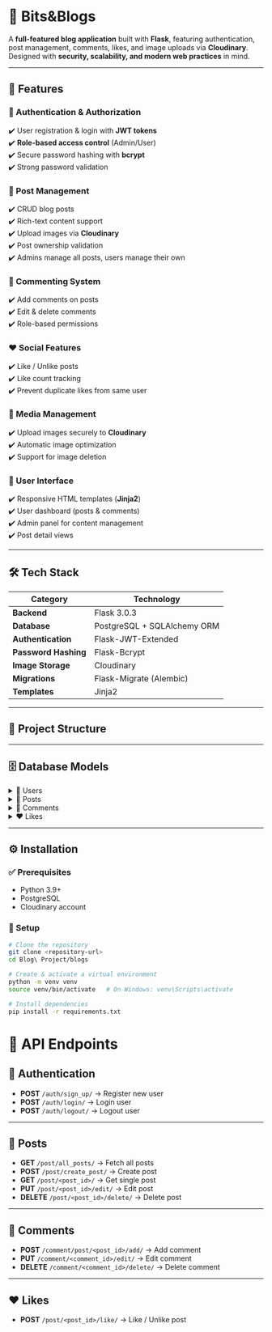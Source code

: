 # 📝 Bits&Blogs  

A **full-featured blog application** built with **Flask**, featuring authentication, post management, comments, likes, and image uploads via **Cloudinary**.  
Designed with **security, scalability, and modern web practices** in mind.  

---

## 🚀 Features  

### 🔐 Authentication & Authorization  
✔️ User registration & login with **JWT tokens**  
✔️ **Role-based access control** (Admin/User)  
✔️ Secure password hashing with **bcrypt**  
✔️ Strong password validation  

### 📝 Post Management  
✔️ CRUD blog posts  
✔️ Rich-text content support  
✔️ Upload images via **Cloudinary**  
✔️ Post ownership validation  
✔️ Admins manage all posts, users manage their own  

### 💬 Commenting System  
✔️ Add comments on posts  
✔️ Edit & delete comments  
✔️ Role-based permissions  

### ❤️ Social Features  
✔️ Like / Unlike posts  
✔️ Like count tracking  
✔️ Prevent duplicate likes from same user  

### 📸 Media Management  
✔️ Upload images securely to **Cloudinary**  
✔️ Automatic image optimization  
✔️ Support for image deletion  

### 🎨 User Interface  
✔️ Responsive HTML templates (**Jinja2**)  
✔️ User dashboard (posts & comments)  
✔️ Admin panel for content management  
✔️ Post detail views  

---

## 🛠️ Tech Stack  

| Category            | Technology            |
|---------------------|-----------------------|
| **Backend**         | Flask 3.0.3           |
| **Database**        | PostgreSQL + SQLAlchemy ORM |
| **Authentication**  | Flask-JWT-Extended    |
| **Password Hashing**| Flask-Bcrypt          |
| **Image Storage**   | Cloudinary            |
| **Migrations**      | Flask-Migrate (Alembic) |
| **Templates**       | Jinja2                |

---

## 📂 Project Structure  


</details>  

---

## 🗄️ Database Models  

<details>
<summary>👤 Users</summary>  

- `user_id` (UUID, PK)  
- `username` (unique)  
- `email` (unique)  
- `password` (hashed)  
- `first_name`, `last_name`  
- `role` (admin/user)  
- `created_at`, `updated_at`  

</details>  

<details>
<summary>📝 Posts</summary>  

- `post_id` (UUID, PK)  
- `author_id` (FK → Users)  
- `title`, `content`  
- `image`, `mimetype`, `image_public_id`  
- `created_at`, `updated_at`  

</details>  

<details>
<summary>💬 Comments</summary>  

- `comment_id` (UUID, PK)  
- `post_id`, `user_id` (FKs)  
- `content`    
- `created_at`, `updated_at`  

</details>  

<details>
<summary>❤️ Likes</summary>  

- `like_id` (UUID, PK)  
- `user_id`, `post_id` (FKs)  
- `created_at`  
- Unique constraint on (`user_id`, `post_id`)  

</details>  

---

## ⚙️ Installation  

### ✅ Prerequisites  
- Python 3.9+  
- PostgreSQL  
- Cloudinary account  

### 🔧 Setup  

```bash
# Clone the repository
git clone <repository-url>
cd Blog\ Project/blogs

# Create & activate a virtual environment
python -m venv venv
source venv/bin/activate   # On Windows: venv\Scripts\activate

# Install dependencies
pip install -r requirements.txt

```
# 📌 API Endpoints

## 🔐 Authentication
- **POST** `/auth/sign_up/` → Register new user  
- **POST** `/auth/login/` → Login user  
- **POST** `/auth/logout/` → Logout user  

---

## 📝 Posts
- **GET** `/post/all_posts/` → Fetch all posts  
- **POST** `/post/create_post/` → Create post  
- **GET** `/post/<post_id>/` → Get single post  
- **PUT** `/post/<post_id>/edit/` → Edit post  
- **DELETE** `/post/<post_id>/delete/` → Delete post  

---

## 💬 Comments
- **POST** `/comment/post/<post_id>/add/` → Add comment  
- **PUT** `/comment/<comment_id>/edit/` → Edit comment  
- **DELETE** `/comment/<comment_id>/delete/` → Delete comment  

---

## ❤️ Likes
- **POST** `/post/<post_id>/like/` → Like / Unlike post  




